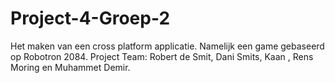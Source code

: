 # Project-4-Groep-2
Het maken van een cross platform applicatie. Namelijk een game gebaseerd op Robotron 2084. Project Team: Robert de Smit, Dani Smits, Kaan , Rens Moring en Muhammet Demir.

